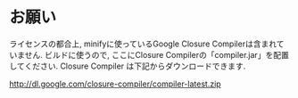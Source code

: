 # お願い
ライセンスの都合上, minifyに使っているGoogle Closure Compilerは含まれていません.
ビルドに使うので, ここにClosure Compilerの「compiler.jar」を配置してください.
Closure Compiler は下記からダウンロードできます.

http://dl.google.com/closure-compiler/compiler-latest.zip

